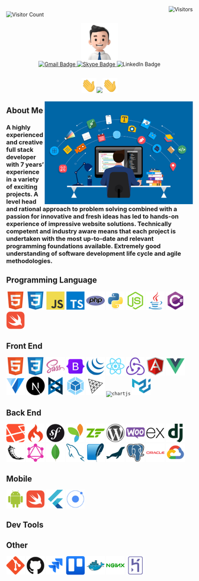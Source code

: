 <img align="right"  src="https://visitor-badge.laobi.icu/badge?page_id=jasonhall0081.jasonhall0081" alt="Visitors">

![Visitor Count](https://profile-counter.glitch.me/jasonhall0081/count.svg)

<div id="header" align="center">
  <img src="Assets/avatar.png" width="100"/>
</div>
<div id="badges" align="center">
    <a href="mailto:jason.hall0081@gmail.com">
        <img src="https://img.shields.io/badge/Gmail-red?style=for-the-badge&logo=gmail&logoColor=white" alt="Gmail Badge"/>
    </a>
    <a href="https://join.skype.com/invite/IiQLp2bWl5Yi">
        <img src="https://img.shields.io/badge/Skype-blue?style=for-the-badge&logo=skype&logoColor=white" alt="Skype Badge"/>
    </a>
    <img src="https://img.shields.io/badge/LinkedIn-black?style=for-the-badge&logo=linkedin&logoColor=white" alt="LinkedIn Badge"/>
</div>

## <div align="center"> <img src="Assets/Hi.gif" height="40" /><img src="https://readme-typing-svg.demolab.com/?lines=Hi, there I'm Jason!; I am a Senior Full Stack Developer&font=Fira%20Code&center=true&width=550&height=45&color=ffffff&vCenter=true&pause=1000&size=26" /><img src="Assets/Hi.gif" height="40" /> </div>

<img align="right" alt="JPG" src="Assets/1.jpg" width="400" />

<h2 font-weight="bold"> About Me </h2>
<h3>
    A highly experienced and creative full stack developer with 7 years’ experience in a variety of exciting projects. A level head and rational approach to problem solving combined with a passion for innovative and fresh ideas has led to hands-on experience of impressive website solutions. Technically competent and industry aware means that each project is undertaken with the most up-to-date and relevant programming foundations available. Extremely
    good understanding of software development life cycle and agile methodologies.
</h3>

<div>
    <h2 font-weight="bold">Programming Language</h2>
    <div align="left">
        <code><img alt="html5" width="50" height="50" src="https://raw.githubusercontent.com/devicons/devicon/master/icons/html5/html5-original.svg"/></code>
        <code><img alt="CSS3" height="50" width="50" src="https://raw.githubusercontent.com/devicons/devicon/master/icons/css3/css3-original.svg"/></code>
        <code><img alt="Javascript" height="50" width="50" src="https://raw.githubusercontent.com/devicons/devicon/master/icons/javascript/javascript-original.svg"/></code>
        <code><img alt="TypeScript" height="50" width="50" src="https://raw.githubusercontent.com/devicons/devicon/master/icons/typescript/typescript-original.svg"></code>
        <code><img  alt="PHP" height="50" width="50" src="https://raw.githubusercontent.com/devicons/devicon/master/icons/php/php-original.svg"/></code>
        <code><img alt="Python" height="50" width="50" src="https://raw.githubusercontent.com/devicons/devicon/master/icons/python/python-original.svg"/></code>
        <code><img alt="Nodejs" height="50" width="50" src="https://github.com/devicons/devicon/blob/master/icons/nodejs/nodejs-original.svg"/></code>
        <code><img alt="Java" height="50" width="50" src="https://github.com/devicons/devicon/blob/master/icons/java/java-original.svg"/></code>
        <code><img alt="Csharp" height="50" width="50" src="https://github.com/devicons/devicon/blob/master/icons/csharp/csharp-original.svg"/></code>
        <code><img alt="Swift" height="50" width="50" src="https://github.com/devicons/devicon/blob/master/icons/swift/swift-original.svg"/></code>
    </div>
    <h2 font-weight="bold">Front End</h2>
    <div align="left">
        <code><img alt="Html" height="50" width="50" src="https://github.com/devicons/devicon/blob/master/icons/html5/html5-original.svg"></code>
        <code><img alt="CSS" height="50" width="50" src="https://github.com/devicons/devicon/blob/master/icons/css3/css3-original.svg"/></code>
        <code><img alt="SASS" height="50" width="50" src="https://github.com/devicons/devicon/blob/master/icons/sass/sass-original.svg"></code>
        <code><img alt="BootStrap" height="50" width="50" src="https://github.com/devicons/devicon/blob/master/icons/bootstrap/bootstrap-original.svg"></code>
        <code><img alt="jQuery" height="50" width="50" src="https://github.com/devicons/devicon/blob/master/icons/jquery/jquery-original.svg"></code>
        <code><img alt="React" height="50" width="50" src="https://github.com/devicons/devicon/blob/master/icons/react/react-original.svg"></code>
        <code><img alt="Redux" height="50" width="50" src="https://github.com/devicons/devicon/blob/master/icons/redux/redux-original.svg"></code>
        <code><img alt="Angular" height="50" width="50" src="https://github.com/devicons/devicon/blob/master/icons/angularjs/angularjs-original.svg"></code>
        <code><img alt="Vue" height="50" width="50" src="https://github.com/devicons/devicon/blob/master/icons/vuejs/vuejs-original.svg"></code>
        <code><img alt="Vuetify" height="50" width="50" src="https://github.com/devicons/devicon/blob/master/icons/vuetify/vuetify-original.svg"></code>
        <code><img alt="Nextjs" height="50" width="50" src="https://github.com/devicons/devicon/blob/master/icons/nextjs/nextjs-original.svg"></code>
        <code><img alt="Backbonejs" height="50" width="50" src="https://github.com/devicons/devicon/blob/master/icons/backbonejs/backbonejs-original.svg"></code>
        <code><img alt="WebPack" height="50" width="50" src="https://github.com/devicons/devicon/blob/master/icons/webpack/webpack-original.svg"></code>
        <code><img alt="Three.js" height="50" width="50" src="https://github.com/devicons/devicon/blob/master/icons/threejs/threejs-original.svg"></code>
        <code><img alt="chartjs" width="50" height="50" src="https://www.chartjs.org/media/logo-title.svg"/></code>
        <code><img alt="Material UI" height="50" width="50" src="https://github.com/devicons/devicon/blob/master/icons/materialui/materialui-original.svg"></code>
    </div>
    <h2 font-weight="bold">Back End</h2>
    <div align="left">
        <code><img alt="Laravel" height="50" width="50" src="https://github.com/devicons/devicon/blob/master/icons/laravel/laravel-plain.svg"></code>
        <code><img alt="CodeIgniter" height="50" width="50" src="https://github.com/devicons/devicon/blob/master/icons/codeigniter/codeigniter-plain.svg"></code>
        <code><img alt="Symfony" height="50" width="50" src="https://github.com/devicons/devicon/blob/master/icons/symfony/symfony-original.svg"></code>
        <code><img alt="Yii" height="50" width="50" src="https://github.com/devicons/devicon/blob/master/icons/yii/yii-original.svg"></code>
        <code><img alt="Zend" height="50" width="50" src="https://github.com/devicons/devicon/blob/master/icons/zend/zend-original.svg"></code>
        <code><img alt="WordPress" height="50" width="50" src="https://github.com/devicons/devicon/blob/master/icons/wordpress/wordpress-plain.svg"></code>
        <code><img alt="Woocommerce" height="50" width="50" src="https://github.com/devicons/devicon/blob/master/icons/woocommerce/woocommerce-plain.svg"></code>
        <code><img alt="Express" height="50" width="50" src="https://github.com/devicons/devicon/blob/master/icons/express/express-original.svg"></code>
        <code><img alt="Django" height="50" width="50" src="https://github.com/devicons/devicon/blob/master/icons/django/django-plain.svg"></code>
        <code><img alt="Flask" height="50" width="50" src="https://github.com/devicons/devicon/blob/master/icons/flask/flask-plain.svg"></code>
        <code><img alt="Graphql" height="50" width="50" src="https://github.com/devicons/devicon/blob/master/icons/graphql/graphql-plain.svg"></code>
        <code><img alt="MongoDB" height="50" width="50" src="https://github.com/devicons/devicon/blob/master/icons/mongodb/mongodb-original.svg"></code>
        <code><img alt="MySQL" height="50" width="50" src="https://github.com/devicons/devicon/blob/master/icons/mysql/mysql-original.svg"></code>
        <code><img alt="Sqlite" height="50" width="50" src="https://github.com/devicons/devicon/blob/master/icons/sqlite/sqlite-original.svg"></code>
        <code><img alt="MariaDB" height="50" width="50" src="https://github.com/devicons/devicon/blob/master/icons/mariadb/mariadb-original.svg"></code>
        <code><img alt="PostgreSQL" height="50" width="50" src="https://github.com/devicons/devicon/blob/master/icons/postgresql/postgresql-original.svg"></code>
        <code><img alt="Oracle" height="50" width="50" src="https://github.com/devicons/devicon/blob/master/icons/oracle/oracle-original.svg"></code>
        <code><img alt="Google Cloud" height="50" width="50" src="https://github.com/devicons/devicon/blob/master/icons/googlecloud/googlecloud-original.svg"></code>
    </div>
    <h2 font-weight="bold">Mobile</h2>
    <div align="left">
        <code><img alt="Android" height="50" width="50" src="https://github.com/devicons/devicon/blob/master/icons/android/android-original.svg"></code>
        <code><img alt="Swift" height="50" width="50" src="https://github.com/devicons/devicon/blob/master/icons/swift/swift-original.svg"></code>
        <code><img alt="Flutter" height="50" width="50" src="https://github.com/devicons/devicon/blob/master/icons/flutter/flutter-original.svg"></code>
        <code><img alt="Ionic" height="50" width="50" src="https://github.com/devicons/devicon/blob/master/icons/ionic/ionic-original.svg"></code>
    </div>
    <h2 font-weight="bold">Dev Tools</h2>
    <div align="left">
    </div>
    <h2 font-weight="bold">Other</h2>
    <div align="left">
        <code><img alt="Git" height="50" width="50" src="https://github.com/devicons/devicon/blob/master/icons/git/git-original.svg"></code>
        <code><img alt="GitHub" height="50" width="50" src="https://github.com/devicons/devicon/blob/master/icons/github/github-original.svg"/></code>
        <code><img alt="Jira" height="50" width="50" src="https://github.com/devicons/devicon/blob/master/icons/jira/jira-original.svg"></code>
        <code><img alt="Trello" height="50" width="50" src="https://github.com/devicons/devicon/blob/master/icons/trello/trello-original.svg"></code>
        <code><img alt="Docker" height="50" width="50" src="https://github.com/devicons/devicon/blob/master/icons/docker/docker-original.svg"></code>
        <code><img alt="Nginx" height="50" width="50" src="https://github.com/devicons/devicon/blob/master/icons/nginx/nginx-original.svg"></code>
        <code><img alt="Heroku" height="50" width="50" src="https://github.com/devicons/devicon/blob/master/icons/heroku/heroku-original.svg"></code>
    </div>
</div>
